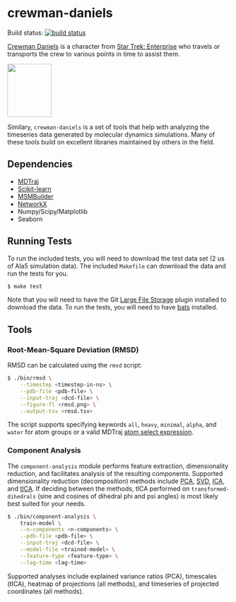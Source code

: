 # crewman-daniels
Build status: [![build status](https://travis-ci.org/rnowling/crewman-daniels.svg?branch=master)](https://travis-ci.org/rnowling/crewman-daniels)

[Crewman Daniels](http://memory-alpha.wikia.com/wiki/Daniels_(Crewman)) is a character from [Star Trek: Enterprise](https://en.wikipedia.org/wiki/Star_Trek:_Enterprise) who travels or transports the crew to various points in time to assist them.

<img src="https://vignette.wikia.nocookie.net/memoryalpha/images/8/89/Daniels2.jpg/revision/latest?cb=20100806165630&path-prefix=en" width="100px" height="120px">

Similary, `crewman-daniels` is a set of tools that help with analyzing the timeseries data generated by molecular dynamics simulations. Many of these tools build on excellent libraries maintained by others in the field.

## Dependencies

* [MDTraj](http://mdtraj.org)
* [Scikit-learn](http://scikit-learn.org/stable/)
* [MSMBuilder](http://msmbuilder.org)
* [NetworkX](https://networkx.github.io/)
* Numpy/Scipy/Matplotlib
* Seaborn

## Running Tests
To run the included tests, you will need to download the test data set (2 us of Ala5 simulation data).  The included `Makefile` can download the data and run the tests for you.

```bash
$ make test
```

Note that you will need to have the Git [Large File Storage](https://git-lfs.github.com/) plugin installed to download the data.  To run the tests, you will need to have [bats](https://github.com/sstephenson/bats) installed.

## Tools

### Root-Mean-Square Deviation (RMSD)
RMSD can be calculated using the `rmsd` script:

```bash
$ ./bin/rmsd \
    --timestep <timestep-in-ns> \
    --pdb-file <pdb-file> \
    --input-traj <dcd-file> \
    --figure-fl <rmsd.png> \
    --output-tsv <rmsd.tsv>
```

The script supports specifying keywords `all`, `heavy`, `minimal`, `alpha`, and `water` for atom groups or a valid MDTraj [atom select expression](http://mdtraj.org/1.9.0/atom_selection.html).

### Component Analysis
The `component-analysis` module performs feature extraction, dimensionality reduction, and facilitates analysis of the resulting components. Supported dimensionality reduction (decomposition) methods include [PCA](http://scikit-learn.org/stable/modules/generated/sklearn.decomposition.PCA.html), [SVD](http://scikit-learn.org/stable/modules/generated/sklearn.decomposition.TruncatedSVD.html), [ICA](http://scikit-learn.org/stable/modules/generated/sklearn.decomposition.FastICA.html), and [tICA](http://msmbuilder.org/3.8.0/decomposition.html#tica). If deciding between the methods, tICA performed on `transformed-dihedrals` (sine and cosines of dihedral phi and psi angles) is most likely best suited for your needs.

```bash
$ ./bin/component-analysis \
    train-model \
    --n-components <n-components> \
    --pdb-file <pdb-file> \
    --input-traj <dcd-file> \
    --model-file <trained-model> \
    --feature-type <feature-type> \
    --lag-time <lag-time>
```

Supported analyses include explained variance ratios (PCA), timescales (tICA), heatmap of projections (all methods), and timeseries of projected coordinates (all methods).
